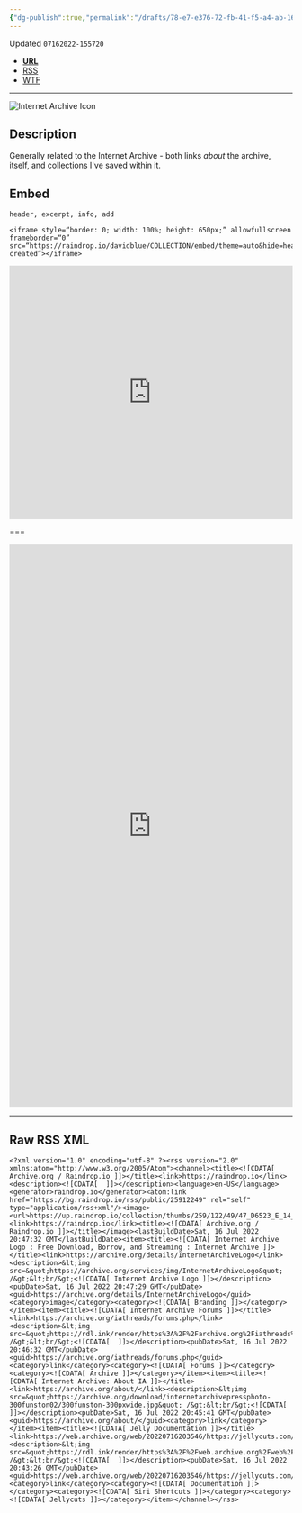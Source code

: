 ```yaml
---
{"dg-publish":true,"permalink":"/drafts/78-e7-e376-72-fb-41-f5-a4-ab-167-e86-b839-d6-2/","dgHomeLink":true,"dgPassFrontmatter":false}
---
```


Updated `07162022-155720`

- [**URL**](https://raindrop.io/davidblue/archive-org-25912249)
- [RSS](https://raindrop.io/collection/25912249/feed)
- [WTF](https://davidblue.wtf/drafts/78E7E376-72FB-41F5-A4AB-167E86B839D6.html)

---

![Internet Archive Icon](https://i.snap.as/9svrd6iB.png)

## Description

Generally related to the Internet Archive - both links *about* the archive, itself, and collections I've saved within it.

## Embed

`header, excerpt, info, add`

```
<iframe style=“border: 0; width: 100%; height: 650px;” allowfullscreen frameborder=“0” src=“https://raindrop.io/davidblue/COLLECTION/embed/theme=auto&hide=header%2C+excerpt%2C+info%2C+add&sort=-created”></iframe>
```

<iframe style="border: 0; width: 100%; height: 450px;" allowfullscreen frameborder="0" src="https://raindrop.io/davidblue/embed/theme=auto&hide=header%2C+excerpt%2C+info%2C+add&sort=-created"></iframe>

===

<iframe style="border: 0; width: 100%; height: 1000px;" allowfullscreen frameborder="0" src="https://raindrop.io/davidblue/embed/me/theme=auto"></iframe>

---

## Raw RSS XML

```
<?xml version="1.0" encoding="utf-8" ?><rss version="2.0" xmlns:atom="http://www.w3.org/2005/Atom"><channel><title><![CDATA[ Archive.org / Raindrop.io ]]></title><link>https://raindrop.io</link><description><![CDATA[  ]]></description><language>en-US</language><generator>raindrop.io</generator><atom:link href="https://bg.raindrop.io/rss/public/25912249" rel="self" type="application/rss+xml"/><image><url>https://up.raindrop.io/collection/thumbs/259/122/49/47_D6523_E_14_D5_42_C1_ABCE_16085_A60982_F.jpeg</url><link>https://raindrop.io</link><title><![CDATA[ Archive.org / Raindrop.io ]]></title></image><lastBuildDate>Sat, 16 Jul 2022 20:47:32 GMT</lastBuildDate><item><title><![CDATA[ Internet Archive Logo : Free Download, Borrow, and Streaming : Internet Archive ]]></title><link>https://archive.org/details/InternetArchiveLogo</link><description>&lt;img src=&quot;https://archive.org/services/img/InternetArchiveLogo&quot; /&gt;&lt;br/&gt;<![CDATA[ Internet Archive Logo ]]></description><pubDate>Sat, 16 Jul 2022 20:47:29 GMT</pubDate><guid>https://archive.org/details/InternetArchiveLogo</guid><category>image</category><category><![CDATA[ Branding ]]></category></item><item><title><![CDATA[ Internet Archive Forums ]]></title><link>https://archive.org/iathreads/forums.php</link><description>&lt;img src=&quot;https://rdl.ink/render/https%3A%2F%2Farchive.org%2Fiathreads%2Fforums.php&quot; /&gt;&lt;br/&gt;<![CDATA[  ]]></description><pubDate>Sat, 16 Jul 2022 20:46:32 GMT</pubDate><guid>https://archive.org/iathreads/forums.php</guid><category>link</category><category><![CDATA[ Forums ]]></category><category><![CDATA[ Archive ]]></category></item><item><title><![CDATA[ Internet Archive: About IA ]]></title><link>https://archive.org/about/</link><description>&lt;img src=&quot;https://archive.org/download/internetarchivepressphoto-300funston02/300funston-300pxwide.jpg&quot; /&gt;&lt;br/&gt;<![CDATA[  ]]></description><pubDate>Sat, 16 Jul 2022 20:45:41 GMT</pubDate><guid>https://archive.org/about/</guid><category>link</category></item><item><title><![CDATA[ Jelly Documentation ]]></title><link>https://web.archive.org/web/20220716203546/https://jellycuts.com/docs/</link><description>&lt;img src=&quot;https://rdl.ink/render/https%3A%2F%2Fweb.archive.org%2Fweb%2F20220716203546%2Fhttps%3A%2F%2Fjellycuts.com%2Fdocs%2F&quot; /&gt;&lt;br/&gt;<![CDATA[  ]]></description><pubDate>Sat, 16 Jul 2022 20:43:26 GMT</pubDate><guid>https://web.archive.org/web/20220716203546/https://jellycuts.com/docs/</guid><category>link</category><category><![CDATA[ Documentation ]]></category><category><![CDATA[ Siri Shortcuts ]]></category><category><![CDATA[ Jellycuts ]]></category></item></channel></rss>
```